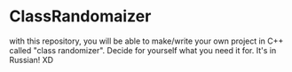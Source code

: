 # ClassRandomaizer
with this repository, you will be able to make/write your own project in C++ called "class randomizer". Decide for yourself what you need it for. It's in Russian! XD
